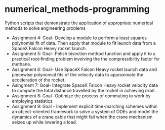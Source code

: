 # numerical_methods-programming
Python scripts that demonstrate the application of appropriate numerical methods to solve engineering problems


- Assignment 4: Goal- Develop a module to perform a least squares polynomial fit of data. Then apply that module to 
fit launch data from a SpaceX Falcon Heavy rocket launch.
- Assignment 5: Goal- Polish bisection method function and apply it to a practical root‐finding problem involving the the compressibility factor for methane.
- Assignment 6: Goal- Use SpaceX Falcon Heavy rocket launch data and piecewise polynomial fits of the velocity data to approximate the acceleration of the rocket.
- Asingment 7: Goal- Integrate SpaceX Falcon Heavy rocket velocity data to compute the total distance travelled by the rocket in achieving orbit.
- Assignment 8: Goal- Optimize the process of commuting to work by employing statistics
- Assignment 9: Goal - Implement explicit time-marching schemes within an object-oriented framework to solve a system of ODEs and model the dynamics of a crane cable that might fail when the crane mechanism seizes up while lowering a load.
